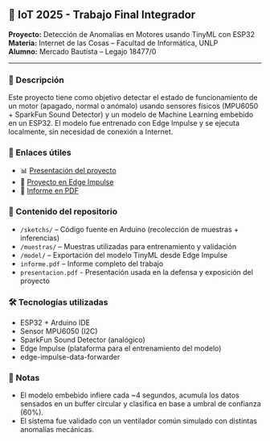 ## 🧠 IoT 2025 - Trabajo Final Integrador

**Proyecto:** Detección de Anomalías en Motores usando TinyML con ESP32  
**Materia:** Internet de las Cosas – Facultad de Informática, UNLP  
**Alumno:** Mercado Bautista – Legajo 18477/0

---

### 📄 Descripción

Este proyecto tiene como objetivo detectar el estado de funcionamiento de un motor (apagado, normal o anómalo) usando sensores físicos (MPU6050 + SparkFun Sound Detector) y un modelo de Machine Learning embebido en un ESP32. El modelo fue entrenado con Edge Impulse y se ejecuta localmente, sin necesidad de conexión a Internet.


### 🔗 Enlaces útiles

- 📊 [Presentación del proyecto](https://docs.google.com/presentation/d/1oroHeTBnVjyxfnDnKWNkgLF05Cyge2w4DXz2BgdgEfI/edit?usp=sharing)
- 🧠 [Proyecto en Edge Impulse](https://studio.edgeimpulse.com/public/727889/live)
- 📄 [Informe en PDF](./informe.pdf)


### 📁 Contenido del repositorio

- `/sketchs/` – Código fuente en Arduino (recolección de muestras + inferencias)
- `/muestras/` – Muestras utilizadas para entrenamiento y validación
- `/model/` – Exportación del modelo TinyML desde Edge Impulse
- `informe.pdf` – Informe completo del trabajo
- `presentacion.pdf` - Presentación usada en la defensa y exposición del proyecto

### 🛠️ Tecnologías utilizadas

- ESP32 + Arduino IDE  
- Sensor MPU6050 (I2C)  
- SparkFun Sound Detector (analógico)  
- Edge Impulse (plataforma para el entrenamiento del modelo)  
- edge-impulse-data-forwarder

### 📌 Notas

- El modelo embebido infiere cada ~4 segundos, acumula los datos sensados en un buffer circular y clasifica en base a umbral de confianza (60%).
- El sistema fue validado con un ventilador común simulado con distintas anomalías mecánicas.
